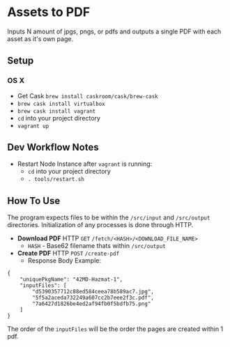 # Assets to PDF
Inputs N amount of jpgs, pngs, or pdfs and outputs a single PDF with each asset as it's own page.

## Setup
### OS X
- Get Cask `brew install caskroom/cask/brew-cask`
- `brew cask install virtualbox`
- `brew cask install vagrant`
- `cd` into your project directory
- `vagrant up`

## Dev Workflow Notes
- Restart Node Instance after `vagrant` is running:
  - `cd` into your project directory
  - `. tools/restart.sh`  
  
## How To Use
The program expects files to be within the `/src/input` and `/src/output` directories. 
Initialization of any processes is done through HTTP.

- **Download PDF** HTTP `GET` `/fetch/<HASH>/<DOWNLOAD_FILE_NAME>`
  - `HASH` - Base62 filename thats within `/src/output`
- **Create PDF** HTTP `POST` `/create-pdf`
  - Response Body Example:
```
{
	"uniquePkgName": "42MD-Hazmat-1",
	"inputFiles": [
		"d5390357712c88ed584ceea78b589ac7.jpg",
		"5f5a2aceda732249a607cc2b7eee2f3c.pdf",
		"7a6427d1826be4ed2af94fb0f5bdfb75.png"
	]
}
```

The order of the `inputFiles` will be the order the pages are created within 1 pdf.